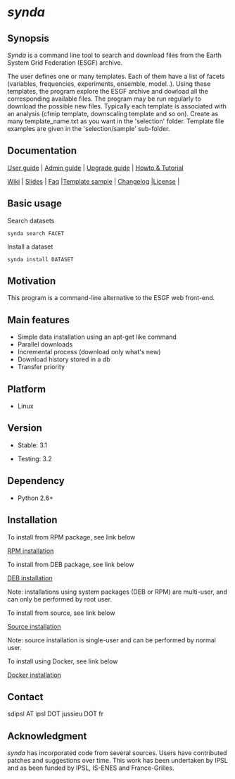 # *synda*

## Synopsis

*Synda* is a command line tool to search and download files from the Earth
System Grid Federation (ESGF) archive.

The user defines one or many templates. Each of them have a list of
facets (variables, frequencies, experiments, ensemble, model..). Using
these templates, the program explore the ESGF archive and dowload all
the corresponding available files. The program may be run regularly to
download the possible new files. Typically each template is associated
with an analysis (cfmip template, downscaling template and so on).
Create as many template_name.txt as you want in the 'selection' folder.
Template file examples are given in the 'selection/sample' sub-folder. 

## Documentation

[User guide](sdt/doc/user_guide.md)                             | [Admin guide](sdt/doc/admin_guide.md) |
[Upgrade guide](sdt/doc/upgrade_guide.md)                       | [Howto & Tutorial](sdt/doc/howto_and_tutorial.md)

[Wiki](https://forge.ipsl.jussieu.fr/prodiguer/wiki/docs/synda) | [Slides](sdt/doc/synda.odp)           |
[Faq](sdt/doc/faq.md)                                           |[Template sample](sdt/doc/TEMPLATE)    |
[Changelog](sdt/doc/changelog)                                  |[License](sdt/doc/LICENSE)             |

## Basic usage

Search datasets

    synda search FACET

Install a dataset

    synda install DATASET

## Motivation

This program is a command-line alternative to the ESGF web front-end.

## Main features

* Simple data installation using an apt-get like command
* Parallel downloads
* Incremental process (download only what's new)
* Download history stored in a db
* Transfer priority

## Platform

* Linux

## Version

* Stable: 3.1

* Testing: 3.2

## Dependency

* Python 2.6+

## Installation

To install from RPM package, see link below

[RPM installation](sdt/doc/rpm_install.md)

To install from DEB package, see link below

[DEB installation](sdt/doc/deb_install.md)

Note: installations using system packages (DEB or RPM) are multi-user, and can only be performed by root user.

To install from source, see link below

[Source installation](sdt/doc/src_install.md)

Note: source installation is single-user and can be performed by normal user.

To install using Docker, see link below

[Docker installation](https://registry.hub.docker.com/u/prodiguer/synda)

## Contact

sdipsl AT ipsl DOT jussieu DOT fr

## Acknowledgment

*synda* has incorporated code from several sources. Users have contributed
patches and suggestions over time. This work has been undertaken by IPSL and
as been funded by IPSL, IS-ENES and France-Grilles.
